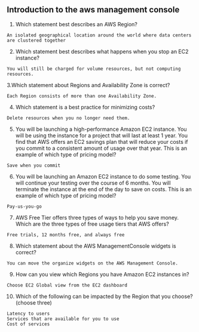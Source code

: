 ## Introduction to the aws management console

1. Which statement best describes an AWS Region?

```
An isolated geographical location around the world where data centers are clustered together
```

2. Which statement best describes what happens when you stop an EC2 instance?

```
You will still be charged for volume resources, but not computing resources.
```

3.Which statement about Regions and Availability Zone is correct?

```
Each Region consists of more than one Availability Zone.
```

4. Which statement is a best practice for minimizing costs?

```
Delete resources when you no longer need them.
```

5. You will be launching a high-performance Amazon EC2 instance. You will be using the instance for a project that will last at least 1 year. You find that AWS offers an EC2 savings plan that will reduce your costs if you commit to a consistent amount of usage over that year. This is an example of which type of pricing model?

```
Save when you commit
```

6. You will be launching an Amazon EC2 instance to do some testing. You will continue your testing over the course of 6 months. You will terminate the instance at the end of the day to save on costs. This is an example of which type of pricing model?

```
Pay-us-you-go
```

7. AWS Free Tier offers three types of ways to help you save money. Which are the three types of free usage tiers that AWS offers?

```
Free trials, 12 months free, and always free
```

8. Which statement about the AWS ManagementConsole widgets is correct?

```
You can move the organize widgets on the AWS Management Console.
```

9. How can you view which Regions you have Amazon EC2 instances in?

```
Choose EC2 Global view from the EC2 dashboard
```

10. Which of the following can be impacted by the Region that you choose?(choose three)

```
Latency to users
Services that are available for you to use
Cost of services
```
